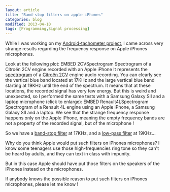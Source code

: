 ```yaml
---
layout: article
title: "Band-stop filters on apple iPhones"
categories: blog
modified: 2013-04-10
tags: [Programming,Signal processing]
---
```

While I was working on my [Android-tachometer project](), I came across very strange results regarding the frequency response on Apple iPhones microphones.

Look at the following plot:
EMBED 2CVSpectrogram
Spectrogram of a Citroën 2CV engine recorded with an Apple iPhone
It represents the [spectrogram](http://en.wikipedia.org/wiki/Spectrogram) of a [Citroën 2CV](http://fr.wikipedia.org/wiki/Citroën_2CV) engine audio recording. You can clearly see the vertical blue band located at 17KHz and the large vertical blue band starting at 19KHz until the end of the spectrum. It means that at these locations, the recorded signal has very few energy. But this is weird and unexpected, so I performed the same tests with a Samsung Galaxy SII and a laptop microphone (click to enlarge):
EMBED Renault4LSpectrogram
Spectrogram of a Renault 4L engine using an Apple iPhone, a Samsung Galaxy SII and a laptop.
We see that the strange frequency response happens only on the Apple iPhone, meaning the empty frequency bands are not a property of the recorded signal, but of the microphone !

So we have a [band-stop filter](http://en.wikipedia.org/wiki/Band-stop_filter) at 17KHz, and a [low-pass filter](http://en.wikipedia.org/wiki/Low-pass_filter) at 19KHz...

Why do you think Apple would put such filters on iPhones microphones? I know some teenagers use those high-frequencies ring tone so they can't be heard by adults, and they can text in class with impunity.

But in this case Apple should have put those filters on the speakers of the iPhones instead on the microphones.

If anybody knows the possible reason to put such filters on iPhones microphones, please let me know !
